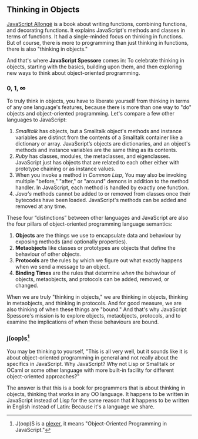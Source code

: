 ## Thinking in Objects

[JavaScript Allongé][ja] is a book about writing functions, combining functions, and decorating functions. It explains JavaScript's methods and classes in terms of functions. It had a single-minded focus on thinking in functions. But of course, there is more to programming than just thinking in functions, there is also "thinking in objects."

[ja]: https://leanpub.com/javascriptallongesix

And that's where **JavaScript Spessore** comes in: To celebrate thinking in objects, starting with the basics, building upon them, and then exploring new ways to think about object-oriented programming.

### 0, 1, ∞

To truly think in objects, you have to liberate yourself from thinking in terms of any one language's features, because there is more than one way to "do" objects and object-oriented programming. Let's compare a few other languages to JavaScript:

1. *Smalltalk* has objects, but a Smalltalk object's methods and instance variables are distinct from the contents of a Smalltalk container like a dictionary or array. JavaScript’s objects are dictionaries, and an object's methods and instance variables are the same thing as its contents.
1. *Ruby* has classes, modules, the metaclasses, and eigenclasses. JavaScript just has objects that are related to each other either with prototype chaining or as instance values.
1. When you invoke a method in *Common Lisp*, You may also be invoking multiple "before," "after," or "around" demons in addition to the method handler. In JavaScript, each method is handled by exactly one function.
1. *Java's* methods cannot be added to or removed from classes once their bytecodes have been loaded. JavaScript's methods can be added and removed at any time.

These four “distinctions” between other languages and JavaScript are also the four pillars of object-oriented programming language semantics:

1. **Objects** are the things we use to encapsulate data and behaviour by exposing methods (and optionally properties).
1. **Metaobjects** like classes or prototypes are objects that define the behaviour of other objects.
1. **Protocols** are the rules by which we figure out what exactly happens when we send a message to an object.
1. **Binding Times** are the rules that determine *when* the behaviour of objects, metaobjects, and protocols can be added, removed, or changed.

When we are truly "thinking in objects," we are thinking in objects, thinking in metaobjects, and thinking in protocols. And for good measure, we are also thinking of when these things are "bound." And that's why JavaScript Spessore's mission is to explore objects, metaobjects, protocols, and to examine the implications of when these behaviours are bound.

### j(oop)s[^plexer]

You may be thinking to yourself, "This is all very well, but it sounds like it is about object-oriented programming in general and not really about the specifics in JavaScript. Why JavaScript? Why not Lisp or Smalltalk or OCaml or some other language with more built-in facility for different object-oriented approaches?"

The answer is that this is a book for programmers that is about thinking in objects, thinking that works in any OO language. It happens to be written in JavaScript instead of Lisp for the same reason that it happens to be written in English instead of Latin: Because it's a language we share.

[^plexer]: J(oop)S is a [plexer](https://en.wikipedia.org/wiki/Rebus), it means "Object-Oriented Programming in JavaScript."

